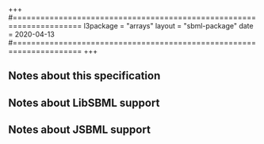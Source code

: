 +++
#=====================================================================
l3package = "arrays"
layout    = "sbml-package"
date      = 2020-04-13
#=====================================================================
+++

## Notes about this specification


## Notes about LibSBML support


## Notes about JSBML support
